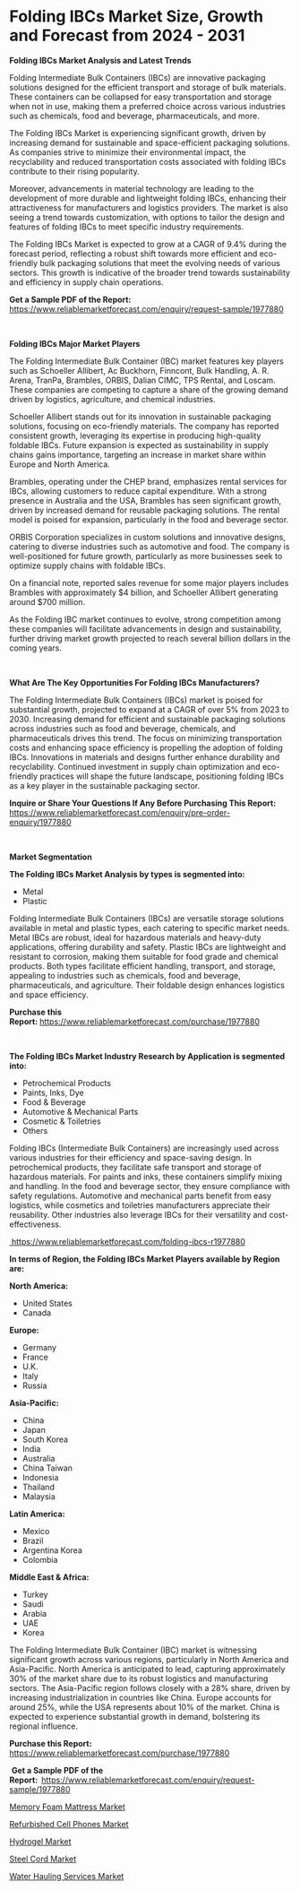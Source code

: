 <p><h1>Folding IBCs Market Size, Growth and Forecast from 2024 - 2031</h1></p><p><strong>Folding IBCs Market Analysis and Latest Trends</strong></p>
<p><p>Folding Intermediate Bulk Containers (IBCs) are innovative packaging solutions designed for the efficient transport and storage of bulk materials. These containers can be collapsed for easy transportation and storage when not in use, making them a preferred choice across various industries such as chemicals, food and beverage, pharmaceuticals, and more. </p><p>The Folding IBCs Market is experiencing significant growth, driven by increasing demand for sustainable and space-efficient packaging solutions. As companies strive to minimize their environmental impact, the recyclability and reduced transportation costs associated with folding IBCs contribute to their rising popularity. </p><p>Moreover, advancements in material technology are leading to the development of more durable and lightweight folding IBCs, enhancing their attractiveness for manufacturers and logistics providers. The market is also seeing a trend towards customization, with options to tailor the design and features of folding IBCs to meet specific industry requirements. </p><p>The Folding IBCs Market is expected to grow at a CAGR of 9.4% during the forecast period, reflecting a robust shift towards more efficient and eco-friendly bulk packaging solutions that meet the evolving needs of various sectors. This growth is indicative of the broader trend towards sustainability and efficiency in supply chain operations.</p></p>
<p><strong>Get a Sample PDF of the Report:&nbsp;</strong> <a href="https://www.reliablemarketforecast.com/enquiry/request-sample/1977880?utm_campaign=1110&utm_medium=2&utm_source=Github&utm_content=ia&utm_term=14112024&utm_id=folding-ibcs">https://www.reliablemarketforecast.com/enquiry/request-sample/1977880</a></p>
<p>&nbsp;</p>
<p><strong>Folding IBCs Major Market Players</strong></p>
<p><p>The Folding Intermediate Bulk Container (IBC) market features key players such as Schoeller Allibert, Ac Buckhorn, Finncont, Bulk Handling, A. R. Arena, TranPa, Brambles, ORBIS, Dalian CIMC, TPS Rental, and Loscam. These companies are competing to capture a share of the growing demand driven by logistics, agriculture, and chemical industries.</p><p>Schoeller Allibert stands out for its innovation in sustainable packaging solutions, focusing on eco-friendly materials. The company has reported consistent growth, leveraging its expertise in producing high-quality foldable IBCs. Future expansion is expected as sustainability in supply chains gains importance, targeting an increase in market share within Europe and North America.</p><p>Brambles, operating under the CHEP brand, emphasizes rental services for IBCs, allowing customers to reduce capital expenditure. With a strong presence in Australia and the USA, Brambles has seen significant growth, driven by increased demand for reusable packaging solutions. The rental model is poised for expansion, particularly in the food and beverage sector.</p><p>ORBIS Corporation specializes in custom solutions and innovative designs, catering to diverse industries such as automotive and food. The company is well-positioned for future growth, particularly as more businesses seek to optimize supply chains with foldable IBCs. </p><p>On a financial note, reported sales revenue for some major players includes Brambles with approximately $4 billion, and Schoeller Allibert generating around $700 million. </p><p>As the Folding IBC market continues to evolve, strong competition among these companies will facilitate advancements in design and sustainability, further driving market growth projected to reach several billion dollars in the coming years.</p></p>
<p>&nbsp;</p>
<p><strong>What Are The Key Opportunities For Folding IBCs Manufacturers?</strong></p>
<p><p>The Folding Intermediate Bulk Containers (IBCs) market is poised for substantial growth, projected to expand at a CAGR of over 5% from 2023 to 2030. Increasing demand for efficient and sustainable packaging solutions across industries such as food and beverage, chemicals, and pharmaceuticals drives this trend. The focus on minimizing transportation costs and enhancing space efficiency is propelling the adoption of folding IBCs. Innovations in materials and designs further enhance durability and recyclability. Continued investment in supply chain optimization and eco-friendly practices will shape the future landscape, positioning folding IBCs as a key player in the sustainable packaging sector.</p></p>
<p><strong>Inquire or Share Your Questions If Any Before Purchasing This Report:</strong> <a href="https://www.reliablemarketforecast.com/enquiry/pre-order-enquiry/1977880?utm_campaign=1110&utm_medium=2&utm_source=Github&utm_content=ia&utm_term=14112024&utm_id=folding-ibcs">https://www.reliablemarketforecast.com/enquiry/pre-order-enquiry/1977880</a></p>
<p>&nbsp;</p>
<p><strong>Market Segmentation</strong></p>
<p><strong>The Folding IBCs Market Analysis by types is segmented into:</strong></p>
<p><ul><li>Metal</li><li>Plastic</li></ul></p>
<p><p>Folding Intermediate Bulk Containers (IBCs) are versatile storage solutions available in metal and plastic types, each catering to specific market needs. Metal IBCs are robust, ideal for hazardous materials and heavy-duty applications, offering durability and safety. Plastic IBCs are lightweight and resistant to corrosion, making them suitable for food grade and chemical products. Both types facilitate efficient handling, transport, and storage, appealing to industries such as chemicals, food and beverage, pharmaceuticals, and agriculture. Their foldable design enhances logistics and space efficiency.</p></p>
<p><strong>Purchase this Report:&nbsp;</strong><a href="https://www.reliablemarketforecast.com/purchase/1977880?utm_campaign=1110&utm_medium=2&utm_source=Github&utm_content=ia&utm_term=14112024&utm_id=folding-ibcs">https://www.reliablemarketforecast.com/purchase/1977880</a></p>
<p>&nbsp;</p>
<p><strong>The Folding IBCs Market Industry Research by Application is segmented into:</strong></p>
<p><ul><li>Petrochemical Products</li><li>Paints, Inks, Dye</li><li>Food & Beverage</li><li>Automotive & Mechanical Parts</li><li>Cosmetic & Toiletries</li><li>Others</li></ul></p>
<p><p>Folding IBCs (Intermediate Bulk Containers) are increasingly used across various industries for their efficiency and space-saving design. In petrochemical products, they facilitate safe transport and storage of hazardous materials. For paints and inks, these containers simplify mixing and handling. In the food and beverage sector, they ensure compliance with safety regulations. Automotive and mechanical parts benefit from easy logistics, while cosmetics and toiletries manufacturers appreciate their reusability. Other industries also leverage IBCs for their versatility and cost-effectiveness.</p></p>
<p><a href="https://www.reliablemarketforecast.com/folding-ibcs-r1977880?utm_campaign=1110&utm_medium=2&utm_source=Github&utm_content=ia&utm_term=14112024&utm_id=folding-ibcs">&nbsp;https://www.reliablemarketforecast.com/folding-ibcs-r1977880</a></p>
<p><strong>In terms of Region, the Folding IBCs Market Players available by Region are:</strong></p>
<p>
    <p> <strong> North America: </strong>
        <ul>
            <li>United States</li>
            <li>Canada</li>
        </ul>
        </p> 
    <p> <strong> Europe: </strong>
        <ul>
            <li>Germany</li>
            <li>France</li>
            <li>U.K.</li>
            <li>Italy</li>
            <li>Russia</li>
        </ul>
        </p> 
    <p> <strong> Asia-Pacific: </strong>
        <ul>
            <li>China</li>
            <li>Japan</li>
            <li>South Korea</li>
            <li>India</li>
            <li>Australia</li>
            <li>China Taiwan</li>
            <li>Indonesia</li>
            <li>Thailand</li>
            <li>Malaysia</li>
        </ul>
        </p> 
    <p> <strong> Latin America: </strong>
        <ul>
            <li>Mexico</li>
            <li>Brazil</li>
            <li>Argentina Korea</li>
            <li>Colombia</li>
        </ul>
        </p> 
    <p> <strong> Middle East & Africa: </strong>
        <ul>
            <li>Turkey</li>
            <li>Saudi</li>
            <li>Arabia</li>
            <li>UAE</li>
            <li>Korea</li>
        </ul>
    </p>
    </p>
<p><p>The Folding Intermediate Bulk Container (IBC) market is witnessing significant growth across various regions, particularly in North America and Asia-Pacific. North America is anticipated to lead, capturing approximately 30% of the market share due to its robust logistics and manufacturing sectors. The Asia-Pacific region follows closely with a 28% share, driven by increasing industrialization in countries like China. Europe accounts for around 25%, while the USA represents about 10% of the market. China is expected to experience substantial growth in demand, bolstering its regional influence.</p></p>
<p><strong>Purchase this Report: </strong><a href="https://www.reliablemarketforecast.com/purchase/1977880?utm_campaign=1110&utm_medium=2&utm_source=Github&utm_content=ia&utm_term=14112024&utm_id=folding-ibcs">https://www.reliablemarketforecast.com/purchase/1977880</a></p>
<p>&nbsp;<strong>Get a Sample PDF of the Report:&nbsp;&nbsp;</strong><a href="https://www.reliablemarketforecast.com/enquiry/request-sample/1977880?utm_campaign=1110&utm_medium=2&utm_source=Github&utm_content=ia&utm_term=14112024&utm_id=folding-ibcs">https://www.reliablemarketforecast.com/enquiry/request-sample/1977880</a></p>
<p><strong></strong></p>
<p><p><a href="https://www.linkedin.com/pulse/unveiling-market-trends-global-memory-foam-mattress-growth-ej9rc?utm_campaign=1110&utm_medium=2&utm_source=Github&utm_content=ia&utm_term=14112024&utm_id=folding-ibcs">Memory Foam Mattress Market</a></p><p><a href="https://issuu.com/reportprime-2/docs/refurbished-cell-phones-market-size_af135f36758623?utm_campaign=1110&utm_medium=2&utm_source=Github&utm_content=ia&utm_term=14112024&utm_id=folding-ibcs">Refurbished Cell Phones Market</a></p><p><a href="https://www.linkedin.com/pulse/key-drivers-hydrogel-market-trends-future-outlook-2024-2031-nidqc?utm_campaign=1110&utm_medium=2&utm_source=Github&utm_content=ia&utm_term=14112024&utm_id=folding-ibcs">Hydrogel Market</a></p><p><a href="https://www.linkedin.com/pulse/steel-cord-market-segmentation-geographical-regions-forcast-yrizc?utm_campaign=1110&utm_medium=2&utm_source=Github&utm_content=ia&utm_term=14112024&utm_id=folding-ibcs">Steel Cord Market</a></p><p><a href="https://issuu.com/reportprime-2/docs/water-hauling-services-market-size-_2a60eec7561833?utm_campaign=1110&utm_medium=2&utm_source=Github&utm_content=ia&utm_term=14112024&utm_id=folding-ibcs">Water Hauling Services Market</a></p></p>